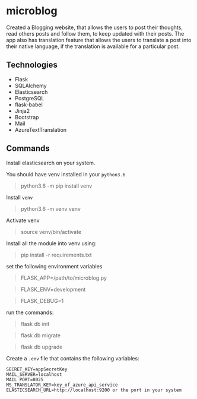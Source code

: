 # microblog
Created a Blogging website, that allows the users to post their thoughts, read others posts and follow them, to keep updated with their posts. The app also has translation feature that allows the users to translate a post into their native language, if the translation is available for a particular post.

## Technologies
- Flask
- SQLAlchemy
- Elasticsearch
- PostgreSQL
- flask-babel
- Jinja2
- Bootstrap
- Mail
- AzureTextTranslation

## Commands
Install elasticsearch on your system.

You should have venv installed in your `python3.6` 
> python3.6 -m pip install venv

Install `venv` 
> python3.6 -m venv venv

Activate venv
> source venv/bin/activate

Install all the module into venv using:
> pip install -r requirements.txt

set the following environment variables
> FLASK_APP=/path/to/microblog.py

> FLASK_ENV=development

> FLASK_DEBUG=1

run the commands:
> flask db init

> flask db migrate

> flask db upgrade

Create a `.env` file that contains the following variables:
```
SECRET_KEY=appSecretKey
MAIL_SERVER=localhost
MAIL_PORT=8025
MS_TRANSLATOR_KEY=key_of_azure_api_service
ELASTICSEARCH_URL=http://localhost:9200 or the port in your system
```



